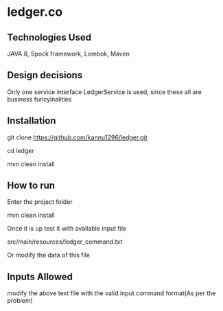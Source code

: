 # ledger.co
## Technologies Used
JAVA 8, Spock framework, Lombok, Maven

## Design decisions
Only one service interface LedgerService is used, since these all are business funcyinalities

## Installation
git clone https://github.com/kannu1296/ledger.git

cd ledger

mvn clean install

## How to run
Enter the project folder

mvn clean install

Once it is up test it with available input file

src/main/resources/ledger_command.txt

Or modify the data of this file

## Inputs Allowed
modify the above text file with the valid input command format(As per the problem)
